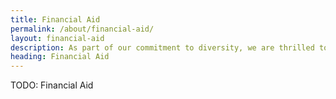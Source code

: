```yaml
---
title: Financial Aid
permalink: /about/financial-aid/
layout: financial-aid
description: As part of our commitment to diversity, we are thrilled to announce that we will be supporting individuals who need financial assistance to attend DjangoCon US
heading: Financial Aid
---
```


TODO: Financial Aid

